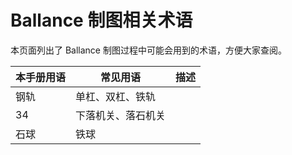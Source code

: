 # Ballance 制图相关术语

本页面列出了 Ballance 制图过程中可能会用到的术语，方便大家查阅。

| 本手册用语 | 常见用语           | 描述 |
| ---------- | ------------------ | ---- |
| 钢轨       | 单杠、双杠、铁轨   |      |
| 34         | 下落机关、落石机关 |      |
| 石球       | 铁球               |      |
